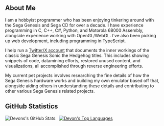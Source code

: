 ## About Me
I am a hobbyist programmer who has been enjoying tinkering around with the Sega Genesis and Sega CD for over a decade. I have experience programming in
C, C++, C#, Python, and Motorola 68000 Assembly, alongside experience working with OpenGL/WebGL. I've also been picking up web development, including
programming in TypeScript.

I help run a [Twitter/X account](https://twitter.com/SCDDeconstruct) that documents the inner workings of the classic Sega Genesis Sonic the Hedgehog titles.
This includes showing snippets of code, datamining efforts, restored unused content, and visualizations, all accomplished through reverse engineering efforts.

My current pet projects involves researching the fine details of how the Sega Genesis hardware works and building my own emulator based off that, alongside
aiding others in understanding these details and contributing to other various Sega Genesis related projects.

## GitHub Statistics
![Devons's GitHub Stats](https://github-readme-stats.vercel.app/api?username=devon-artmeier&show_icons=true&hide_title=true&hide_rank=true&include_all_commits=true&theme=material-palenight)&nbsp;&nbsp;
[![Devon's Top Languages](https://github-readme-stats.vercel.app/api/top-langs/?username=devon-artmeier&layout=compact&theme=material-palenight)](https://github.com/devon-artmeier)
